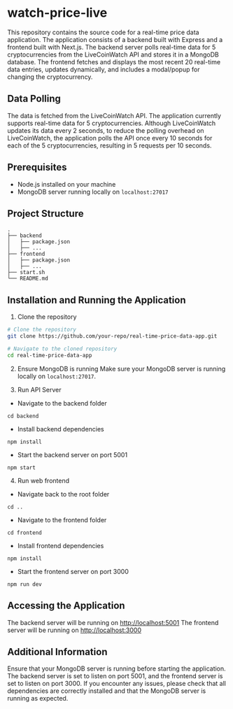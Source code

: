 # watch-price-live
This repository contains the source code for a real-time price data application. The application consists of a backend built with Express and a frontend built with Next.js. The backend server polls real-time data for 5 cryptocurrencies from the LiveCoinWatch API and stores it in a MongoDB database. The frontend fetches and displays the most recent 20 real-time data entries, updates dynamically, and includes a modal/popup for changing the cryptocurrency.

## Data Polling
The data is fetched from the LiveCoinWatch API. The application currently supports real-time data for 5 cryptocurrencies. Although LiveCoinWatch updates its data every 2 seconds, to reduce the polling overhead on LiveCoinWatch, the application polls the API once every 10 seconds for each of the 5 cryptocurrencies, resulting in 5 requests per 10 seconds.


## Prerequisites

- Node.js installed on your machine
- MongoDB server running locally on `localhost:27017`

## Project Structure

```plaintext
.
├── backend
│   ├── package.json
│   ├── ...
├── frontend
│   ├── package.json
│   ├── ...
├── start.sh
└── README.md
```
## Installation and Running the Application
1. Clone the repository
```bash
# Clone the repository
git clone https://github.com/your-repo/real-time-price-data-app.git

# Navigate to the cloned repository
cd real-time-price-data-app
```

2. Ensure MongoDB is running
Make sure your MongoDB server is running locally on `localhost:27017`.


3. Run API Server
- Navigate to the backend folder
```
cd backend
```
- Install backend dependencies
```
npm install
```
- Start the backend server on port 5001
```
npm start
```

4. Run web frontend
- Navigate back to the root folder
```
cd ..
```
- Navigate to the frontend folder
```
cd frontend

```
- Install frontend dependencies
```
npm install
```
- Start the frontend server on port 3000
```
npm run dev
```


## Accessing the Application
The backend server will be running on [http://localhost:5001](http://localhost:5001)
The frontend server will be running on [http://localhost:3000](http://localhost:3000)
    
## Additional Information

Ensure that your MongoDB server is running before starting the application.
The backend server is set to listen on port 5001, and the frontend server is set to listen on port 3000.
If you encounter any issues, please check that all dependencies are correctly installed and that the MongoDB server is running as expected.

